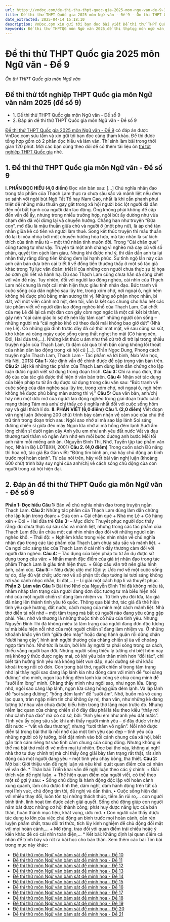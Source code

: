 ```yaml
---
url: https://vndoc.com/de-thi-thu-thpt-quoc-gia-2025-mon-ngu-van-de-9-334717
title: Đề thi thử THPT Quốc gia 2025 môn Ngữ văn - Đề 9 - Ôn thi THPT Quốc gia môn Ngữ văn - VnDoc.com
date_extracted: 2025-04-14 15:18:10
description: VnDoc.com xin gửi tới bạn đọc bài viết Đề thi thử THPT Quốc gia 2025 môn Ngữ văn - Đề 9 để bạn đọc cùng tham khảo nhé.
keywords: Đề thi thử THPTQG môn Ngữ văn 2025,đề thi thptqg môn ngữ văn,đề thi văn thptqg mới,đề thi văn thptqg,đề thi thptqg văn 2025,đề thi thử ngữ văn thptqg,Đề thi thử THPTQG môn Ngữ văn năm 2025 đề số 9,thi THPT Quốc gia 2025,thi tốt nghiệp thpt quốc gia môn ngữ văn,thi tốt nghiệp thpt quốc gia,đề thi thử thpt quốc gia môn Văn
---
```


# Đề thi thử THPT Quốc gia 2025 môn Ngữ văn - Đề 9
 _Ôn thi THPT Quốc gia môn Ngữ văn_
## Đề thi thử tốt nghiệp THPT Quốc gia môn Ngữ văn năm 2025 \(đề số 9\)
  * 1\. Đề thi thử THPT Quốc gia môn Ngữ văn - Đề số 9
  * 2\. Đáp án đề thi thử THPT Quốc gia môn Ngữ văn - Đề số 9

[Đề thi thử THPT Quốc gia 2025 môn Ngữ văn - Đề 9](<https://vndoc.com/de-thi-thu-thpt-quoc-gia-2025-mon-ngu-van-de-9-334717>) có đáp án được VnDoc.com sưu tầm và xin gửi tới bạn đọc cùng tham khảo. Đề thi được tổng hợp gồm có 2 phần đọc hiểu và làm văn. Thí sinh làm bài trong thời gian 120 phút. Mời các bạn cùng theo dõi để có thêm tài liệu ôn [thi tốt nghiệp THPT Quốc gia](<https://vndoc.com/thi-thpt-quoc-gia>) nhé.
## 1\. Đề thi thử THPT Quốc gia môn Ngữ văn - Đề số 9
**I. PHẦN ĐỌC HIỂU \(4,0 điểm\)**
Đọc văn bản sau:
\[…\] Chủ nghĩa nhân đạo trong tác phẩm của Thạch Lam thực ra chưa sâu sắc và mãnh liệt nếu đem so sánh với ngòi bút Ngô Tất Tố hay Nam Cao, nhất là khi cần phanh phui triệt để những mâu thuẫn gay gắt trong xã hội người bóc lột người đã dẫn đến nỗi bất hạnh của người dân lao động. Ông không phải không đề cập đến vấn đề ấy, nhưng trong nhiều trường hợp, ngòi bút ấy dường như vừa chạm đến đã vội dừng lại và chuyển hướng. Chẳng hạn như truyện “Đứa con”, mở đầu là mâu thuẫn giữa chủ và người ở \(một phụ nữ\), là áp chế tàn nhẫn giữa kẻ có tiền và người làm thuê. Song kết thúc truyện thì mâu thuẫn đó lại bị xóa nhòa bởi một chuyển hướng hòa hợp, mà tác nhân là sự kích thích của tình mẫu tử – một thứ nhân tính muôn đời. Trong “Cái chân què” cũng tương tự như vậy. Truyện tả một anh chàng vì nghèo mà cay cú với số phận, quyết tìm cách làm giàu. Nhưng khi được như ý, thì dần dần anh ta lại nhận thấy rằng đồng tiền không đem lại hạnh phúc. Sự tỉnh ngộ lần này của anh căn bản dựa trên cái triết lí về đồng tiền thường thấy ở một số tác giả khác trong Tự lực văn đoàn: triết lí của những con người chưa thực sự bị họa áo cơm ghì riết và hành hạ. Dù sao Thạch Lam cũng chưa hẳn đã sống chết với vấn đề này.
Tuy nhiên, đối với người lao động nghèo, cái nhìn của Thạch Lam nói chung là một cái nhìn hiện thực giàu tính nhân đạo. Bức tranh về cuộc sống của dân nghèo sau lũy tre, trong xóm chợ, nơi ngoại ô, ngõ hẻm không hề được phủ bằng màn sương thi vị. Những số phận nhọc nhằn, bi đát, với một viễn cảnh mờ mịt, đen tối, vẫn là kết cục chung cho hầu hết các tác phẩm viết về người dân lao động nghèo khổ của Thạch Lam. Cái chết của mẹ Lê để lại cả một đàn con gầy còm ngơ ngác là một cái kết bi thảm, gây nên “cái cảm giác lo sợ đè nén lấy tâm can” những người còn sống – những người mà “cái nghèo khổ cứ theo đuổi mãi không bao giờ dứt” \(Nhà mẹ Lê\). Có những gia đình trước đây đã có thời mát mặt, về sau cũng sa sút, khó khăn và càng ngày cuộc sống càng thắt nghẹt họ mãi \(Cô hàng xén, Đói, Hai đứa trẻ,…\). Những kết thúc u ám như thế cứ trở đi trở lại trong nhiều truyện ngắn của Thạch Lam, tô đậm cái quá trình bần cùng không lối thoát của nhân dân lao động trong xã hội cũ \[…\].
\(Trần Ngọc Dung, Phong cách truyện ngắn Thạch Lam, Thạch Lam - Tác phẩm và lời bình, Nxb Văn học, Hà Nội, 2013\)
**Câu 1:** Xác định vấn đề chính được đề cập trong văn bản trên.
**Câu 2:** Liệt kê những tác phẩm của Thạch Lam dùng làm dẫn chứng cho lập luận được người viết sử dụng trong đoạn trích.
**Câu 3:** Chỉ ra mục đích, thái độ của của tác giả được thể hiện ở văn bản trên.
**Câu 4:** Nhận xét tác dụng của biện pháp tu từ ẩn dụ được sử dụng trong câu văn sau:
“Bức tranh về cuộc sống của dân nghèo sau lũy tre, trong xóm chợ, nơi ngoại ô, ngõ hẻm không hề được phủ bằng màn sương thi vị.”
**Câu 5:** Qua văn bản, anh/chị hãy nêu một ước mơ của người lao động nghèo trong giai đoạn trước cách mạng tháng Tám mà anh/ chị thấy có ý nghĩa nhất đối với cuộc sống hôm nay và giải thích lí do.
**II. PHẦN VIẾT \(6,0 điểm\)**
**Câu 1. \(2,0 điểm\)**
Viết đoạn văn nghị luận \(khoảng 200 chữ\) trình bày cảm nhận về cảm xúc của chủ thể trữ tình trong đoạn trích sau:
Ngôi sao nhớ ai mà sao lấp lánh
Soi sáng đường chiến sĩ giữa đèo mây
Ngọn lửa nhớ ai mà hồng đêm lạnh
Sưởi ấm lòng chiến sĩ dưới ngàn cây
Anh yêu em như anh yêu đất nước
Vất vả đau thương tươi thắm vô ngần
Anh nhớ em mỗi bước đường anh bước
Mỗi tối anh nằm mỗi miếng anh ăn.
\(Nguyễn Đình Thi, Nhớ, Tuyển tập tác phẩm văn học, Nhà in Bộ LĐTBXH, 2001\)
**Câu 2. \(4,0 điểm\)**
Trong cuốn  sách Đủ nắng thì hoa nở, tác giả Ba Gàn viết: “Đừng tìm bình an, mà hãy chủ động an bình trước mọi hoàn cảnh”.
Từ câu nói trên, hãy viết bài văn nghị luận \(khoảng 600 chữ\) trình bày suy nghĩ của anh/chị về cách sống chủ động của con người trong xã hội hiện đại.
## 2\. Đáp án đề thi thử THPT Quốc gia môn Ngữ văn - Đề số 9
**Phần 1: Đọc hiểu**
**Câu 1:** Bàn về chủ nghĩa nhân đạo trong truyện ngắn Thạch Lam.
**Câu 2:** Những tác phẩm của Thạch Lam dùng làm dẫn chứng cho lập luận trong đoạn:
\+ Đứa con
\+ Cái chân què
\+ Nhà mẹ Lê
\+ Cô hàng xén
\+ Đói
\+ Hai đứa trẻ
**Câu 3:** – Mục đích: Thuyết phục người đọc thấy rằng: dù chưa thực sự sâu sắc và mãnh liệt, nhưng trong các tác phẩm của Thạch Lam đều ẩn chứa một cái nhìn nhân đạo đối với những người dân nghèo khổ.
– Thái độ:
\+ Nghiêm khắc trong việc nhìn nhận về chủ nghĩa nhân đạo trong các tác phẩm của Thạch Lam chưa sâu sắc và mãnh liệt.
\+ Ca ngợi các sáng tác của Thạch Lam ở cái nhìn đầy thương cảm đối với người dân nghèo.
**Câu 4:**
– Tác dụng của biện pháp tu từ ẩn dụ được sử dụng trong câu văn:
\+ Nhấn mạnh đặc điểm của giá trị nhân đạo trong tác phẩm Thạch Lam là giàu tính hiện thực.
\+ Giúp câu văn trở nên giàu hình ảnh, cảm xúc.
**Câu 5:**
– Nêu được ước mơ \(Gợi ý: Ước mơ về một cuộc sống tự do, đầy đủ vật chất; ước mơ về số phận tốt đẹp tương lai tươi sáng không rơi vào cảnh nhọc nhằn, bi đát,…\)
– Lí giải một cách hợp lí và thuyết phục.
**Phần 2: Làm văn**
**Câu 1:**
Bài thơ Nhớ của Nguyễn Đình Thi đã không miêu tả, nhấm nháp tâm trạng của người đang đơn độc tương tư mà biểu hiện nỗi nhớ của một người chiến sĩ đang làm nhiệm vụ. Từ tình yêu đôi lứa, tác giả đã nâng lên thành tình yêu tổ quốc. Thông qua bài thơ, tác giả đã thể hiện tình yêu quê hương, đất nước, cách mạng của mình một cách mãnh liệt. Nhà thơ diễn tả nỗi nhớ – một tâm trạng mà bất cứ người nào đang yêu cũng gặp phải. Yêu, nhớ và thương là những thuộc tính cố hữu của tình yêu. Nhưng Nguyễn Đình Thi đã không miêu tả tâm trạng của người đang đơn độc tương tư mà biểu hiện nỗi nhớ của một người chiến sĩ đang làm nhiệm vụ. Ở những khoảnh khắc yên tĩnh “giữa đèo mây” hoặc đang hành quân rồi dừng chân “dưới hàng cây”, hình ảnh người thương của chàng chiến sĩ ùa về choáng ngợp tâm hồn. Nhớ tức là buồn, bởi khi ấy người ta phải sống trong xa cách, thiếu vắng người bạn đời. Nhưng người sống thiếu lý tưởng chỉ biết hôm nay mà không ý thức được ngày mai, có khi yêu bản thân mình hơn “đối tác”, chỉ biết tận hưởng tình yêu mà không biết vun đắp, nuôi dưỡng sẽ chỉ khắc khoải trong nỗi cô đơn. Còn trong bài thơ, người chiến sĩ trong tâm trạng nhớ lại thấy ngôi sao đang lấp lánh kia như đồng cảm với mình để “soi sáng đường” cho mình, ngọn lửa hồng đêm lạnh kia cũng sẻ chia cùng mình để “sưởi ấm lòng” mình. Chàng thấy mình như ngôi sao, như ngọn lửa. Càng nhớ, ngôi sao càng lấp lánh, ngọn lửa càng hồng giữa đêm lạnh. Và lấp lánh để “soi sáng đường”, “hồng đêm lạnh” để “sưởi ấm”. Nhớ, buồn mà vô cùng lạc quan, tràn ngập niềm tin chứ không ủy mị, than vãn, như những kẻ đang tương tư nhau vẫn chưa được biểu hiện trong thơ lãng mạn trước đó. Nhưng niềm lạc quan của chàng chiến sĩ ở đây đâu phải là tếu theo kiểu “thây rơi như cánh hoa đào” mà có cơ sở, bởi: “Anh yêu em như anh yêu đất nước”. Tình yêu ấy càng sâu sắc khi anh thấy người mình yêu – ở đây được ví như đất nước – “vất vả đau thương”, nhưng “tươi thắm vô ngần”. Nỗi nhớ được diễn tả trong bài thơ là nỗi nhớ của một tình yêu cao đẹp – tình yêu của những người có lý tưởng, biết đặt mình vào bối cảnh chung của xã hội, biết gắn tình cảm riêng tư vào tình cảm chung của cộng đồng. Nhưng không vì thế mà bài thơ mất đi vẻ mềm mại tự nhiên. Đọc bài thơ này, không ai nghĩ nhà thơ tư duy chính trị mà chỉ thấy ông giãi bày tâm trạng rất thật, rất sinh động của một người đang yêu – một tình yêu cháy bỏng, tha thiết.
**Câu 2:**
Mở bài: Giới thiệu vấn đề nghị luận và nêu khái quát quan điểm của cá nhân về vấn đề.
\* Thân bài: Triển khai vấn đề nghị luận theo các ý chính:
\+ Giải thích vấn đề nghị luận.
\+ Thể hiện quan điểm của người viết, có thể theo một số gợi ý sau:
• Sống chủ động là hành động độc lập với hoàn cảnh xung quanh, làm chủ được tình thế, dám nghĩ, dám hành động trên tất cả mọi lĩnh vực, chủ động tìm tòi, đề nghị và dấn thân.
• Cuộc sống hiện đại với nhiều thay đổi, luôn tồn tại những thách thức, tiềm ẩn rủi ro,… con người bình tĩnh, linh hoạt tìm được cách giải quyết. Sống chủ động giúp con người nắm bắt được những cơ hội thành công; phát huy được năng lực của bản thân, hoàn thành mục tiệu, khát vọng, ước mơ.
• Con người cần thấy được tác dụng to lớn của việc chủ động an bình trước mọi hoàn cảnh, cần rèn luyện phẩm chất, trau dồi tri thức, tích lũy kinh nghiệm để chủ động đối mặt với mọi hoàn cảnh,…
\+ Mở rộng, trao đổi với quan điểm trái chiều hoặc ý kiến khác để có cái nhìn toàn diện,…
\* Kết bài: Khẳng định lại quan điểm cá nhân để trình bày và rút ra bài học cho bản thân.
Xem thêm các bài Tìm bài trong mục này khác:
  * [Đề thi thử môn Ngữ văn bám sát đề minh họa - Đề 10](</de-thi-thu-thpt-quoc-gia-2025-mon-ngu-van-de-10-334719>)
  * [Đề thi thử môn Ngữ văn bám sát đề minh họa - Đề 11](</de-thi-thu-thpt-quoc-gia-2025-mon-ngu-van-de-11-334722>)
  * [Đề thi thử môn Ngữ văn bám sát đề minh họa - Đề 12](</de-thi-thu-tot-nghiep-thpt-2025-mon-ngu-van-bam-sat-de-minh-hoa-de-12-338287>)
  * [Đề thi thử môn Ngữ văn bám sát đề minh họa - Đề 13](</de-thi-thu-tot-nghiep-thpt-2025-mon-ngu-van-bam-sat-de-minh-hoa-de-13-338288>)
  * [Đề thi thử môn Ngữ văn bám sát đề minh họa - Đề 14](</de-thi-thu-tot-nghiep-thpt-2025-mon-ngu-van-bam-sat-de-minh-hoa-de-14-338292>)
  * [Đề thi thử môn Ngữ văn bám sát đề minh họa - Đề 15](</de-thi-thu-tot-nghiep-thpt-2025-mon-ngu-van-bam-sat-de-minh-hoa-de-15-338294>)
  * [Đề thi thử môn Ngữ văn bám sát đề minh họa - Đề 16](</de-thi-thu-tot-nghiep-thpt-2025-mon-ngu-van-bam-sat-de-minh-hoa-de-16-338302>)
  * [Đề thi thử môn Ngữ văn bám sát đề minh họa - Đề 17](</de-thi-thu-tot-nghiep-thpt-2025-mon-ngu-van-bam-sat-de-minh-hoa-de-17-338305>)
  * [Đề thi thử môn Ngữ văn bám sát đề minh họa - Đề 18](</de-thi-thu-tot-nghiep-thpt-2025-mon-ngu-van-bam-sat-de-minh-hoa-de-18-338309>)
  * [Đề thi thử môn Ngữ văn bám sát đề minh họa - Đề 19](</de-thi-thu-tot-nghiep-thpt-2025-mon-ngu-van-bam-sat-de-minh-hoa-de-19-338310>)
  * [Đề thi thử môn Ngữ văn bám sát đề minh họa - Đề 20](</de-thi-thu-tot-nghiep-thpt-2025-mon-ngu-van-bam-sat-de-minh-hoa-de-20-338384>)
  * [Đề thi thử môn Ngữ văn bám sát đề minh họa - Đề 21](</de-thi-thu-tot-nghiep-thpt-2025-mon-ngu-van-bam-sat-de-minh-hoa-de-21-338394>)

